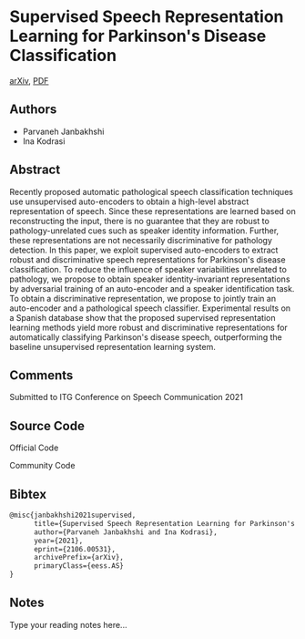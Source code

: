 
# Supervised Speech Representation Learning for Parkinson's Disease Classification

[arXiv](https://arxiv.org/abs/2106.0531), [PDF](https://arxiv.org/pdf/2106.0531.pdf)

## Authors

- Parvaneh Janbakhshi
- Ina Kodrasi

## Abstract

Recently proposed automatic pathological speech classification techniques use unsupervised auto-encoders to obtain a high-level abstract representation of speech. Since these representations are learned based on reconstructing the input, there is no guarantee that they are robust to pathology-unrelated cues such as speaker identity information. Further, these representations are not necessarily discriminative for pathology detection. In this paper, we exploit supervised auto-encoders to extract robust and discriminative speech representations for Parkinson's disease classification. To reduce the influence of speaker variabilities unrelated to pathology, we propose to obtain speaker identity-invariant representations by adversarial training of an auto-encoder and a speaker identification task. To obtain a discriminative representation, we propose to jointly train an auto-encoder and a pathological speech classifier. Experimental results on a Spanish database show that the proposed supervised representation learning methods yield more robust and discriminative representations for automatically classifying Parkinson's disease speech, outperforming the baseline unsupervised representation learning system.

## Comments

Submitted to ITG Conference on Speech Communication 2021

## Source Code

Official Code



Community Code



## Bibtex

```tex
@misc{janbakhshi2021supervised,
      title={Supervised Speech Representation Learning for Parkinson's Disease Classification}, 
      author={Parvaneh Janbakhshi and Ina Kodrasi},
      year={2021},
      eprint={2106.00531},
      archivePrefix={arXiv},
      primaryClass={eess.AS}
}
```

## Notes

Type your reading notes here...

